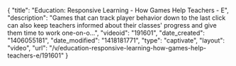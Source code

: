 {
    "title": "Education: Responsive Learning - How Games Help Teachers - E",
    "description": "Games that can track player behavior down to the last click can also keep teachers informed about their classes' progress and give them time to work one-on-o...",
    "videoid": "191601",
    "date_created": "1406055181",
    "date_modified": "1418181771",
    "type": "captivate",
    "layout": "video",
    "url": "\/v\/education-responsive-learning-how-games-help-teachers-e\/191601"
}